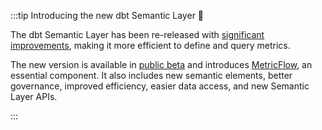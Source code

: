 
:::tip Introducing the new dbt Semantic Layer 🎉

The dbt Semantic Layer has been re-released with [significant improvements](https://www.getdbt.com/blog/dbt-semantic-layer-whats-next/), making it more efficient to define and query metrics. 

The new version is available in [public beta](/docs/dbt-versions/release-notes/July-2023/sl-revamp-beta#public-beta) and introduces [MetricFlow](/docs/build/about-metricflow), an essential component. It also includes new semantic elements, better governance, improved efficiency, easier data access, and new Semantic Layer APIs.

:::
